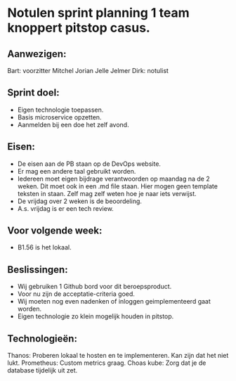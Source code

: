 # Notulen sprint planning 1 team knoppert pitstop casus. 
 
## Aanwezigen: 
Bart: voorzitter 
Mitchel 
Jorian 
Jelle 
Jelmer 
Dirk: notulist 
 
## Sprint doel: 
- Eigen technologie toepassen. 
- Basis microservice opzetten. 
- Aanmelden bij een doe het zelf avond. 
 
## Eisen: 
- De eisen aan de PB staan op de DevOps website. 
- Er mag een andere taal gebruikt worden.  
- Iedereen moet eigen bijdrage verantwoorden op maandag na de 2 weken. Dit 
moet ook in een .md file staan. Hier mogen geen template teksten in staan. Zelf 
mag zelf weten hoe je naar iets verwijst. 
- De vrijdag over 2 weken is de beoordeling. 
- A.s. vrijdag is er een tech review. 
 
## Voor volgende week: 
- B1.56 is het lokaal. 
 
## Beslissingen: 
- Wij gebruiken 1 Github bord voor dit beroepsproduct. 
- Voor nu zijn de acceptatie-criteria goed. 
- Wij moeten nog even nadenken of inloggen geimplementeerd gaat worden. 
- Eigen technologie zo klein mogelijk houden in pitstop. 
 
## Technologieën: 
Thanos: Proberen lokaal te hosten en te implementeren. Kan zijn dat het niet lukt. 
Prometheus: Custom metrics graag. 
Choas kube: Zorg dat je de database tijdelijk uit zet. 
 